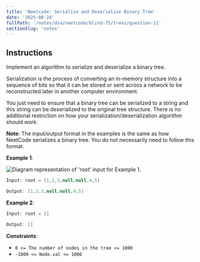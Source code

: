```yaml
---
title: 'Neetcode: Serialize and Deserialize Binary Tree'
date: '2025-08-24'
fullPath: '/notes/dsa/neetcode/blind-75/trees/question-11'
sectionSlug: 'notes'
---
```


## Instructions

Implement an algorithm to serialize and deserialize a binary tree.

Serialization is the process of converting an in-memory structure into a sequence of bits so that it can be stored or sent across a network to be reconstructed later in another computer environment.

You just need to ensure that a binary tree can be serialized to a string and this string can be deserialized to the original tree structure. There is no additional restriction on how your serialization/deserialization algorithm should work.

**Note**: The input/output format in the examples is the same as how NeetCode serializes a binary tree. You do not necessarily need to follow this format.

**Example 1**:

<img src="https://imagedelivery.net/CLfkmk9Wzy8_9HRyug4EVA/a9dfb17f-70e9-42a3-ba97-33cfd82f6100/public" alt="Diagram representation of 'root' input for Example 1.">

```Java
Input: root = [1,2,3,null,null,4,5]

Output: [1,2,3,null,null,4,5]
```

**Example 2**:

```Java
Input: root = []

Output: []
```

**Constraints**:

- `0 <= The number of nodes in the tree <= 1000`
- `-1000 <= Node.val <= 1000`
